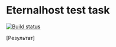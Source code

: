 # Eternalhost test task

[![Build status](https://ci.appveyor.com/api/projects/status/e7e742ljq7ndqh8u?svg=true)](https://ci.appveyor.com/project/Vasya24/eh-test)

[Результат]
